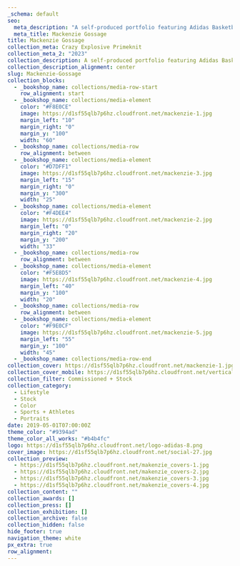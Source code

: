```yaml
---
_schema: default
seo:
  meta_description: "A self-produced portfolio featuring Adidas Basketball apparel and footwear."
  meta_title: Mackenzie Gossage
title: Mackenzie Gossage
collection_meta: Crazy Explosive Primeknit
collection_meta_2: "2023"
collection_description: A self-produced portfolio featuring Adidas Basketball apparel and footwear.
collection_description_alignment: center
slug: Mackenzie-Gossage
collection_blocks:
  - _bookshop_name: collections/media-row-start
    row_alignment: start
  - _bookshop_name: collections/media-element
    color: "#F8E0CE"
    image: https://d1sf55qlb7p6hz.cloudfront.net/mackenzie-1.jpg
    margin_left: "10"
    margin_right: "0"
    margin_y: "100"
    width: "60"
  - _bookshop_name: collections/media-row
    row_alignment: between
  - _bookshop_name: collections/media-element
    color: "#D7DFF1"
    image: https://d1sf55qlb7p6hz.cloudfront.net/mackenzie-3.jpg
    margin_left: "15"
    margin_right: "0"
    margin_y: "300"
    width: "25"
  - _bookshop_name: collections/media-element
    color: "#F4DEE4"
    image: https://d1sf55qlb7p6hz.cloudfront.net/mackenzie-2.jpg
    margin_left: "0"
    margin_right: "20"
    margin_y: "200"
    width: "33"
  - _bookshop_name: collections/media-row
    row_alignment: between
  - _bookshop_name: collections/media-element
    color: "#F5E8D5"
    image: https://d1sf55qlb7p6hz.cloudfront.net/mackenzie-4.jpg
    margin_left: "40"
    margin_y: "100"
    width: "20"
  - _bookshop_name: collections/media-row
    row_alignment: between
  - _bookshop_name: collections/media-element
    color: "#F9E0CF"
    image: https://d1sf55qlb7p6hz.cloudfront.net/mackenzie-5.jpg
    margin_left: "55"
    margin_y: "100"
    width: "45"
  - _bookshop_name: collections/media-row-end
collection_cover: https://d1sf55qlb7p6hz.cloudfront.net/mackenzie-1.jpg
collection_cover_mobile: https://d1sf55qlb7p6hz.cloudfront.net/verticalcovers-19.jpg
collection_filter: Commissioned + Stock
collection_category:
  - Lifestyle
  - Stock
  - Color
  - Sports + Athletes
  - Portraits
date: 2019-05-01T07:00:00Z
theme_color: "#9394ad"
theme_color_all_works: "#b4b4fc"
logo: https://d1sf55qlb7p6hz.cloudfront.net/logo-adidas-8.png
cover_image: https://d1sf55qlb7p6hz.cloudfront.net/social-27.jpg
collection_preview:
  - https://d1sf55qlb7p6hz.cloudfront.net/makenzie_covers-1.jpg
  - https://d1sf55qlb7p6hz.cloudfront.net/makenzie_covers-2.jpg
  - https://d1sf55qlb7p6hz.cloudfront.net/makenzie_covers-3.jpg
  - https://d1sf55qlb7p6hz.cloudfront.net/makenzie_covers-4.jpg
collection_content: ""
collection_awards: []
collection_press: []
collection_exhibition: []
collection_archive: false
collection_hidden: false
hide_footer: true
navigation_theme: white
px_extra: true
row_alignment:
---
```

